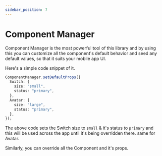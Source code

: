 ```yaml
---
sidebar_position: 7
---
```


# Component Manager

Component Manager is the most powerful tool of this library and by using this you can customize all the component's default behavior and seed any default values, so that it suits your mobile app UI.

Here's a simple code snippet of it.

```ts
ComponentManager.setDefaultProps({
  Switch: {
    size: "small",
    status: "primary",
  },
  Avatar: {
    size: "large",
    status: "primary",
  },
});
```

The above code sets the Switch size to `small` & it's status to `primary` and this will be used across the app until it's being overridden there. same for Avatar.

Similarly, you can override all the Component and it's props.

